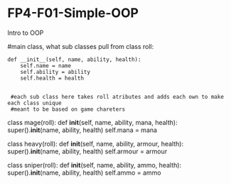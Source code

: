 # FP4-F01-Simple-OOP
Intro to OOP



#main class, what sub classes pull from
class roll:
    
    def __init__(self, name, ability, health):
        self.name = name
        self.ability = ability
        self.health = health
        
        
     #each sub class here takes roll atributes and adds each own to make each class unique
     #meant to be based on game chareters 
class mage(roll):
    def __init__(self, name, ability, mana, health):
        super().__init__(name, ability, health)
        self.mana = mana

class heavy(roll):
    def __init__(self, name, ability, armour, health):
        super().__init__(name, ability, health)
        self.armour = armour

class sniper(roll):
    def __init__(self, name, ability, ammo, health):
        super().__init__(name, ability, health)
        self.ammo = ammo





